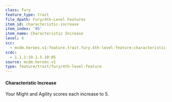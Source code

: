 ```yaml
---
class: fury
feature_type: trait
file_dpath: Fury/4th-Level Features
item_id: characteristic-increase
item_index: '05'
item_name: Characteristic Increase
level: 4
scc:
  - mcdm.heroes.v1:feature.trait.fury.4th-level-feature:characteristic-increase
scdc:
  - 1.1.1:10.1.5.10:05
source: mcdm.heroes.v1
type: feature/trait/fury/4th-level-feature
---
```


#### Characteristic Increase

Your Might and Agility scores each increase to 5.
